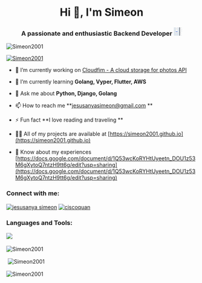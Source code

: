 <h1 align="center">Hi 👋, I'm Simeon</h1>
<h3 align="center">A passionate and enthusiastic  Backend Developer
 <img src="https://github.com/Simeon2001/Simeon2001/blob/main/YouCut_20240611_190432419.gif" width="22" height="22">
</h3>

<p align="left"> <img src="https://komarev.com/ghpvc/?username=Simeon2001&label=Profile%20views&color=0e75b6&style=flat" alt="Simeon2001" /> </p>
<p align="left"> <a href="https://github.com/ryo-ma/github-profile-trophy"><img src="https://github-profile-trophy.vercel.app/?username=Simeon2001" alt="Simeon2001" /></a> </p>

- 🔭 I’m currently working on [Cloudfim - A cloud storage for photos API](https://github.com/Simeon2001/cloudfilm)
- 🌱 I’m currently learning **Golang, Vyper, Flutter, AWS**

- 💬 Ask me about **Python, Django, Golang**

- 📫 How to reach me **jesusanyasimeon@gmail.com **

- ⚡ Fun fact **I love reading and traveling **

- 👨‍💻 All of my projects are available at [https://simeon2001.github.io](https://simeon2001.github.io)

- 📄 Know about my experiences [https://docs.google.com/document/d/1Q53wcKoRYHtUyeetn_DOU1z53M6gXytoQ7ntzH9tt6g/edit?usp=sharing](https://docs.google.com/document/d/1Q53wcKoRYHtUyeetn_DOU1z53M6gXytoQ7ntzH9tt6g/edit?usp=sharing)

<h3 align="left">Connect with me:</h3>
<p align="left">
<a href="https://ng.linkedin.com/in/simeon-jesusanya-213544196" target="blank"><img align="center" src="https://raw.githubusercontent.com/rahuldkjain/github-profile-readme-generator/master/src/images/icons/Social/linked-in-alt.svg" alt="jesusanya simeon" height="30" width="40" /></a>
<a href="https://twitter.com/ciscoquann" target="blank"><img align="center" src="https://raw.githubusercontent.com/johan/svg-cleanups/5bac1ce84167c62770c481146e3511d22a2931c5/logos/twitter.svg" alt="ciscoquan" height="30" width="40" /></a>

</p>

<h3 align="left">Languages and Tools:</h3>
<p align="left"> <a href="https://skillicons.dev"><img src="https://skillicons.dev/icons?i=py,go,html,css,js,django,fastapi,git,flutter,heroku,sqlite,arduino, bootstrap,postgres," /></a></p>

<p><img align="center" src="https://github-readme-stats.vercel.app/api/top-langs?username=Simeon2001&show_icons=true&theme=dark&locale=en&layout=compact" alt="Simeon2001" /></p>

<p>&nbsp;<img align="center" src="https://github-readme-stats.vercel.app/api?username=Simeon2001&show_icons=true&locale=en" alt="Simeon2001" /></p>

<p><img align="center" src="https://github-readme-streak-stats.herokuapp.com/?user=Simeon2001&" alt="Simeon2001" /></p>
